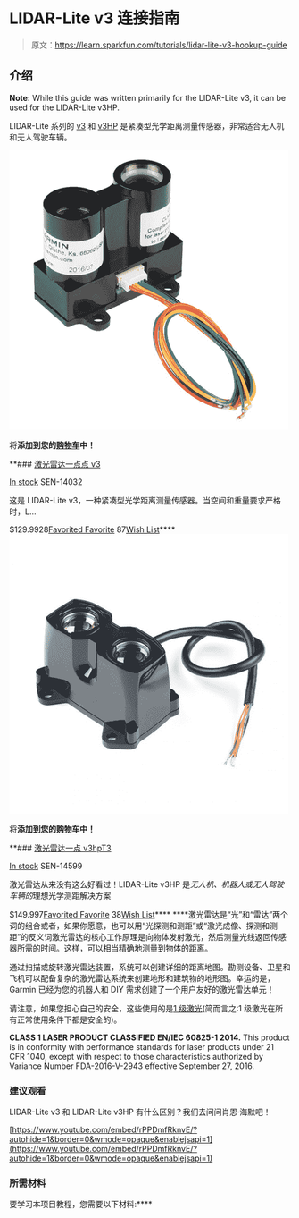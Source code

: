 # LIDAR-Lite v3 连接指南

> 原文：<https://learn.sparkfun.com/tutorials/lidar-lite-v3-hookup-guide>

## 介绍

**Note:** While this guide was written primarily for the LIDAR-Lite v3, it can be used for the LIDAR-Lite v3HP.

LIDAR-Lite 系列的 [v3](https://www.sparkfun.com/products/14032) 和 [v3HP](https://www.sparkfun.com/products/14599) 是紧凑型光学距离测量传感器，非常适合无人机和无人驾驶车辆。

[![LIDAR-Lite v3](img/f2fc0801253426c6b0ca31973424e99e.png)](https://www.sparkfun.com/products/14032) 

将**添加到您的[购物车](https://www.sparkfun.com/cart)中！**

 **### [激光雷达一点点 v3](https://www.sparkfun.com/products/14032)

[In stock](https://learn.sparkfun.com/static/bubbles/ "in stock") SEN-14032

这是 LIDAR-Lite v3，一种紧凑型光学距离测量传感器。当空间和重量要求严格时，L…

$129.9928[Favorited Favorite](# "Add to favorites") 87[Wish List](# "Add to wish list")****[![LIDAR-Lite v3HP](img/5a02f8c55849eb3337ed89077b7d4d98.png)](https://www.sparkfun.com/products/14599) 

将**添加到您的[购物车](https://www.sparkfun.com/cart)中！**

 **### [激光雷达一点 v3hpT3](https://www.sparkfun.com/products/14599)

[In stock](https://learn.sparkfun.com/static/bubbles/ "in stock") SEN-14599

激光雷达从来没有这么好看过！LIDAR-Lite v3HP 是*无人机、机器人或无人驾驶车辆的*理想光学测距解决方案

$149.997[Favorited Favorite](# "Add to favorites") 38[Wish List](# "Add to wish list")**** ****激光雷达是“光”和“雷达”两个词的组合或者，如果你愿意，也可以用“光探测和测距”或“激光成像、探测和测距”的反义词激光雷达的核心工作原理是向物体发射激光，然后测量光线返回传感器所需的时间。这样，可以相当精确地测量到物体的距离。

通过扫描或旋转激光雷达装置，系统可以创建详细的距离地图。勘测设备、卫星和飞机可以配备复杂的激光雷达系统来创建地形和建筑物的地形图。幸运的是，Garmin 已经为您的机器人和 DIY 需求创建了一个用户友好的激光雷达单元！

请注意，如果您担心自己的安全，这些使用的是[1 级激光](https://en.wikipedia.org/wiki/Laser_safety#Class_1)(简而言之:1 级激光在所有正常使用条件下都是安全的)。

**CLASS 1 LASER PRODUCT CLASSIFIED EN/IEC 60825-1 2014.** This product is in conformity with performance standards for laser products under 21 CFR 1040, except with respect to those characteristics authorized by Variance Number FDA-2016-V-2943 effective September 27, 2016.

### 建议观看

LIDAR-Lite v3 和 LIDAR-Lite v3HP 有什么区别？我们去问问肖恩·海默吧！

[https://www.youtube.com/embed/rPPDmfRknvE/?autohide=1&border=0&wmode=opaque&enablejsapi=1](https://www.youtube.com/embed/rPPDmfRknvE/?autohide=1&border=0&wmode=opaque&enablejsapi=1)

### 所需材料

要学习本项目教程，您需要以下材料:****